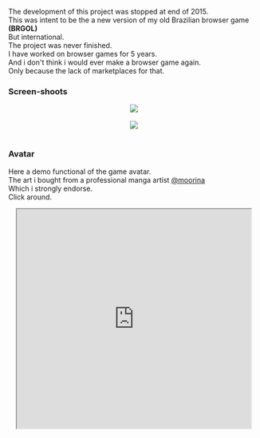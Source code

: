 <!-- header
title: Heroes of the Soccer
header: true
date: 01/17/2017
author: webcaetano
cover: images/posts/cover/HoS.jpg
thumb: images/posts/thumb/HoS.jpg
tags:
	- Indie Game
	- Phaser
header -->

The development of this project was stopped at end of 2015.<br>
This was intent to be the a new version of my old Brazilian browser game **(BRGOL)**<br>
But international.<br>
The project was never finished.<br>
I have worked on browser games for 5 years.<br>
And i don't think i would ever make a browser game again.<br>
Only because the lack of marketplaces for that.

### Screen-shoots

<div align="center">
<img style="max-width: 900px; height:auto" src="http://i.imgur.com/PexSJpM.png"><br><br>
<img src="http://i.imgur.com/6af8BLK.jpg"><br><br>
</div>


### Avatar

Here a demo functional of the game avatar.<br>
The art i bought from a professional manga artist [@moorina](https://twitter.com/booniecake)<br>
Which i strongly endorse.<br>
Click around.<br>

<div align="center">
	<iframe src="https://webcaetano.github.io/heroes-avatar/" width="470" height="440" scrolling="no"></iframe>
</div>
